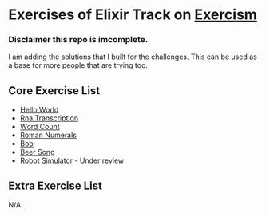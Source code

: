# Exercises of Elixir Track on [Exercism](https://exercism.io/)

### Disclaimer this repo is imcomplete.

I am adding the solutions that I built for the challenges. This can be used as a base for more people that are trying too.

## Core Exercise List
  - [Hello World](https://exercism.io/my/tracks/elixir#exercise-hello-world)
  - [Rna Transcription](https://exercism.io/my/tracks/elixir#exercise-rna-transcription)
  - [Word Count](https://exercism.io/my/tracks/elixir#exercise-word-count)
  - [Roman Numerals](https://exercism.io/my/tracks/elixir#roman-numerals)
  - [Bob](https://exercism.io/my/tracks/elixir#bob)
  - [Beer Song](https://exercism.io/my/tracks/elixir#beer-song)
  - [Robot Simulator](https://exercism.io/my/tracks/elixir#robot-simulator) - Under review

## Extra Exercise List
N/A

